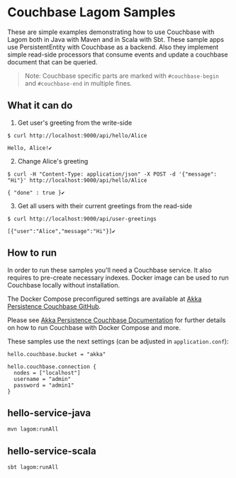Couchbase Lagom Samples
=======================

These are simple examples demonstrating how to use Couchbase with Lagom both in Java with Maven and in Scala with Sbt.
These sample apps use PersistentEntity with Couchbase as a backend. Also they implement simple read-side processors that 
consume events and update a couchbase document that can be queried.

> Note: Couchbase specific parts are marked with `#couchbase-begin` and `#couchbase-end` in multiple fines.


What it can do
--------------

1) Get user's greeting from the write-side

```
$ curl http://localhost:9000/api/hello/Alice

Hello, Alice!✔ 
```

2) Change Alice's greeting

```
$ curl -H "Content-Type: application/json" -X POST -d '{"message": "Hi"}' http://localhost:9000/api/hello/Alice

{ "done" : true }✔ 
```

3) Get all users with their current greetings from the read-side

```
$ curl http://localhost:9000/api/user-greetings

[{"user":"Alice","message":"Hi"}]✔ 
```

How to run
----------

In order to run these samples you'll need a Couchbase service. It also requires to pre-create necessary indexes.
Docker image can be used to run Couchbase locally without installation.

The Docker Compose preconfigured settings are available at 
[Akka Persistence Couchbase GitHub](https://github.com/akka/akka-persistence-couchbase/tree/master/docker).

Please see [Akka Persistence Couchbase Documentation](https://doc.akka.io/docs/akka-persistence-coucbase/current) for
further details on how to run Couchbase with Docker Compose and more.

These samples use the next settings (can be adjusted in `application.conf`):

```
hello.couchbase.bucket = "akka"

hello.couchbase.connection {
  nodes = ["localhost"]
  username = "admin"
  password = "admin1"
}
```

hello-service-java
------------------

`mvn lagom:runAll`

hello-service-scala
-------------------

`sbt lagom:runAll`
